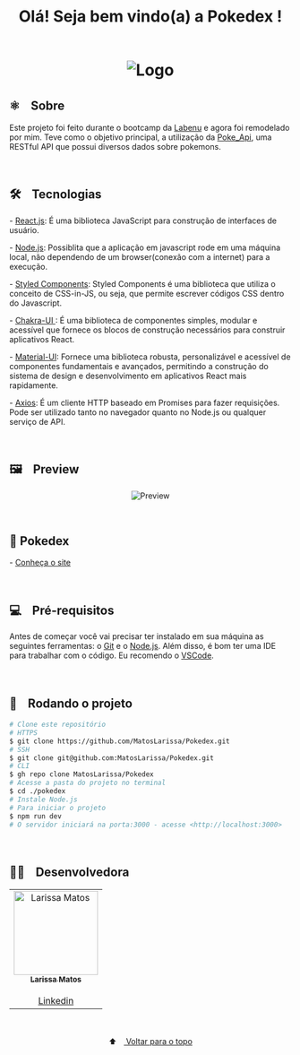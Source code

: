 <h1 align="center" color="069bfb">
  <span color="red">Olá! Seja bem vindo(a) a Pokedex ! </span>
<br /> <br />

<p align="center">
  <img src="https://media3.giphy.com/media/1244FhGdjBNQ2c/giphy.gif?cid=790b7611087ebacae4083c938e3e6b0cd1ca6258b2df54e7&rid=giphy.gif&ct=s" alt="Logo">
</p>
 <h2>⚛️ﾠSobre</h2>
 <p>Este projeto foi feito durante o bootcamp da <a href="https://www.labenu.com.br/quem-somos" target="_blank">Labenu</a> e agora foi remodelado por mim.  
 Teve como o objetivo principal, a utilização da <a href="https://pokeapi.co/" target="_blank"> Poke_Api</a>, uma RESTful API que possui diversos dados sobre pokemons.
</p><br/>
  
  <h2> 🛠️ﾠTecnologias</h2>
<p> - <a href="https://pt-br.reactjs.org/" target="_blank">React.js</a>: É uma biblioteca JavaScript para construção de interfaces de usuário.</p>
  <p> - <a href="https://nodejs.org/en/" target="_blank">Node.js</a>: Possiblita que a aplicação em javascript rode em uma máquina local, não dependendo de um browser(conexão com a internet) para a execução.</p>
<p> - <a href="https://styled-components.com/docs" target="_blank">Styled Components</a>: Styled Components é uma biblioteca que utiliza o conceito de CSS-in-JS, ou seja, que permite escrever códigos CSS dentro do Javascript.</p>
<p> - <a href="https://chakra-ui.com/docs/getting-started" target="_blank">Chakra-UI </a>: É uma biblioteca de componentes simples, modular e acessível que fornece os blocos de construção necessários para construir aplicativos React.</p>
  <p> - <a href="https://mui.com/pt/getting-started/installation/" target="_blank">Material-UI</a>: Fornece uma biblioteca robusta, personalizável e acessível de componentes fundamentais e avançados, permitindo a construção do sistema de design e desenvolvimento em aplicativos React mais rapidamente.</p>
    <p> - <a href="https://axios-http.com/ptbr/docs/intro" target="_blank">Axios</a>: É um cliente HTTP baseado em Promises para fazer requisições. Pode ser utilizado tanto no navegador quanto no Node.js ou qualquer serviço de API.</p>
  <br/>

<h2> 🖼️ﾠPreview</h2>
<p align="center">
  <img src="https://user-images.githubusercontent.com/63737673/156476816-120e1531-528a-4a93-8809-6c111ebf6cf1.gif" alt="Preview">
  </p>
<br/>
  
  <h2> 🔗 Pokedex </h2>
 <p>- <a href="http://xpokedex.surge.sh/" target="_blank">Conheça o site</a></p><br/>
  
<h2> 💻ﾠPré-requisitos </h2>

<p>Antes de começar você vai precisar ter instalado em sua máquina as seguintes ferramentas: o <a href="https://git-scm.com" target="_blank">Git</a> e o <a href="https://nodejs.org/en/" target="_blank">Node.js</a>.
Além disso, é bom ter uma IDE para trabalhar com o código. Eu recomendo o <a href="https://code.visualstudio.com" target="_blank">VSCode</a>.</p><br/>
  
  <h2> 🚀ﾠRodando o projeto </h2>

```bash
# Clone este repositório
# HTTPS
$ git clone https://github.com/MatosLarissa/Pokedex.git
# SSH
$ git clone git@github.com:MatosLarissa/Pokedex.git
# CLI
$ gh repo clone MatosLarissa/Pokedex
# Acesse a pasta do projeto no terminal
$ cd ./pokedex
# Instale Node.js
# Para iniciar o projeto
$ npm run dev
# O servidor iniciará na porta:3000 - acesse <http://localhost:3000>
```
<br/>
  
<h2>🧑‍💻ﾠDesenvolvedora</h2>
<table align="center">
  <tr>
     <td align="center"><a href="https://github.com/MatosLarissa" target="_blank">
      <img src="https://avatars.githubusercontent.com/u/63737673?v=4" width="150px" alt="Larissa Matos"/>
      <br />
      <sub><b>Larissa Matos</b></sub><br/><br/>
      <sub><a href="https://www.linkedin.com/in/larissa-matos-b5aa93127/" target="_blank">Linkedin</a></sub>
      <br />
    </td>
</table>
<br/>
  
<p align="center">
  ⬆ﾠ<a href="#top"> Voltar para o topo</a>
</p>
